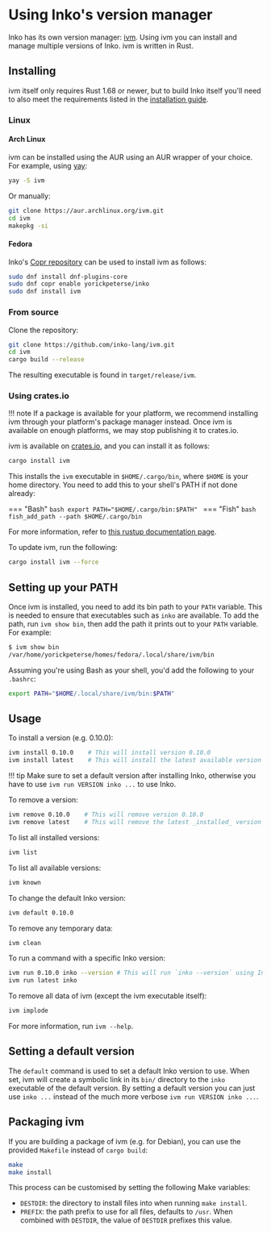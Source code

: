 # Using Inko's version manager

Inko has its own version manager: [ivm](https://github.com/inko-lang/ivm).
Using ivm you can install and manage multiple versions of Inko. ivm is written
in Rust.

## Installing

ivm itself only requires Rust 1.68 or newer, but to build Inko itself you'll
need to also meet the requirements listed in the [installation
guide](installation.md).

### Linux

#### Arch Linux

ivm can be installed using the AUR using an AUR wrapper of your choice. For
example, using [yay](https://github.com/Jguer/yay):

```bash
yay -S ivm
```

Or manually:

```bash
git clone https://aur.archlinux.org/ivm.git
cd ivm
makepkg -si
```

#### Fedora

Inko's [Copr repository](https://copr.fedorainfracloud.org/coprs/yorickpeterse/inko/)
can be used to install ivm as follows:

```bash
sudo dnf install dnf-plugins-core
sudo dnf copr enable yorickpeterse/inko
sudo dnf install ivm
```

### From source

Clone the repository:

```bash
git clone https://github.com/inko-lang/ivm.git
cd ivm
cargo build --release
```

The resulting executable is found in `target/release/ivm`.

### Using crates.io

!!! note
    If a package is available for your platform, we recommend installing ivm
    through your platform's package manager instead. Once ivm is available on
    enough platforms, we may stop publishing it to crates.io.

ivm is available on [crates.io](https://crates.io/), and you can install it as
follows:

```bash
cargo install ivm
```

This installs the `ivm` executable in `$HOME/.cargo/bin`, where `$HOME` is your
home directory. You need to add this to your shell's PATH if not done already:

=== "Bash"
    ```bash
    export PATH="$HOME/.cargo/bin:$PATH"
    ```
=== "Fish"
    ```bash
    fish_add_path --path $HOME/.cargo/bin
    ```

For more information, refer to [this rustup documentation
page](https://rust-lang.github.io/rustup/installation/index.html).

To update ivm, run the following:

```bash
cargo install ivm --force
```

## Setting up your PATH

Once ivm is installed, you need to add its bin path to your `PATH` variable.
This is needed to ensure that executables such as `inko` are available. To add
the path, run `ivm show bin`, then add the path it prints out to your `PATH`
variable. For example:

```bash
$ ivm show bin
/var/home/yorickpeterse/homes/fedora/.local/share/ivm/bin
```

Assuming you're using Bash as your shell, you'd add the following to your
`.bashrc`:

```bash
export PATH="$HOME/.local/share/ivm/bin:$PATH"
```

## Usage

To install a version (e.g. 0.10.0):

```bash
ivm install 0.10.0    # This will install version 0.10.0
ivm install latest    # This will install the latest available version
```

!!! tip
    Make sure to set a default version after installing Inko, otherwise you have
    to use `ivm run VERSION inko ...` to use Inko.

To remove a version:

```bash
ivm remove 0.10.0    # This will remove version 0.10.0
ivm remove latest    # This will remove the latest _installed_ version
```

To list all installed versions:

```bash
ivm list
```

To list all available versions:

```bash
ivm known
```

To change the default Inko version:

```bash
ivm default 0.10.0
```

To remove any temporary data:

```bash
ivm clean
```

To run a command with a specific Inko version:

```bash
ivm run 0.10.0 inko --version # This will run `inko --version` using Inko 0.10.0
ivm run latest inko
```

To remove all data of ivm (except the ivm executable itself):

```bash
ivm implode
```

For more information, run `ivm --help`.

## Setting a default version

The `default` command is used to set a default Inko version to use. When set,
ivm will create a symbolic link in its `bin/` directory to the `inko` executable
of the default version. By setting a default version you can just use `inko ...`
instead of the much more verbose `ivm run VERSION inko ...`.

## Packaging ivm

If you are building a package of ivm (e.g. for Debian), you can use the provided
`Makefile` instead of `cargo build`:

```bash
make
make install
```

This process can be customised by setting the following Make variables:

- `DESTDIR`: the directory to install files into when running `make install`.
- `PREFIX`: the path prefix to use for all files, defaults to `/usr`. When
  combined with `DESTDIR`, the value of `DESTDIR` prefixes this value.


